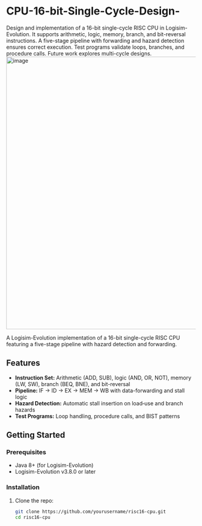 # CPU-16-bit-Single-Cycle-Design-
Design and implementation of a 16-bit single-cycle RISC CPU in Logisim-Evolution. It supports arithmetic, logic, memory, branch, and bit-reversal instructions. A five-stage pipeline with forwarding and hazard detection ensures correct execution. Test programs validate loops, branches, and procedure calls. Future work explores multi-cycle designs.
<img width="759" height="723" alt="image" src="https://github.com/user-attachments/assets/c1066f44-f35b-49e6-bdd5-ab724530cce7" />

A Logisim-Evolution implementation of a 16-bit single-cycle RISC CPU featuring a five-stage pipeline with hazard detection and forwarding.

## Features
- **Instruction Set:** Arithmetic (ADD, SUB), logic (AND, OR, NOT), memory (LW, SW), branch (BEQ, BNE), and bit-reversal
- **Pipeline:** IF → ID → EX → MEM → WB with data-forwarding and stall logic
- **Hazard Detection:** Automatic stall insertion on load‐use and branch hazards
- **Test Programs:** Loop handling, procedure calls, and BIST patterns

## Getting Started

### Prerequisites
- Java 8+ (for Logisim-Evolution)
- Logisim-Evolution v3.8.0 or later

### Installation
1. Clone the repo:  
   ```bash
   git clone https://github.com/yourusername/risc16-cpu.git
   cd risc16-cpu
